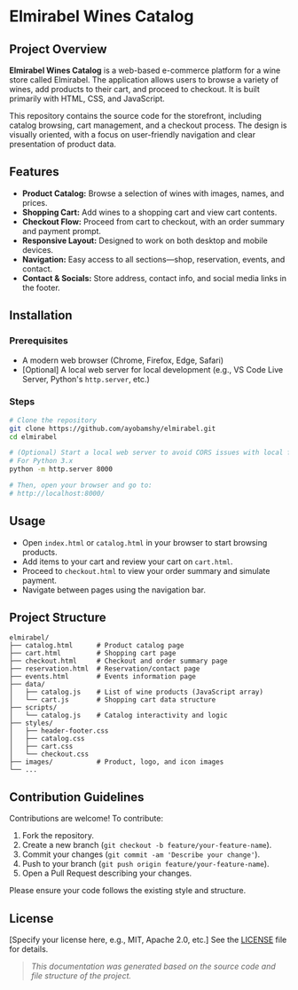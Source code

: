 # Elmirabel Wines Catalog

## Project Overview

**Elmirabel Wines Catalog** is a web-based e-commerce platform for a wine store called Elmirabel. The application allows users to browse a variety of wines, add products to their cart, and proceed to checkout. It is built primarily with HTML, CSS, and JavaScript.

This repository contains the source code for the storefront, including catalog browsing, cart management, and a checkout process. The design is visually oriented, with a focus on user-friendly navigation and clear presentation of product data.

## Features

- **Product Catalog:** Browse a selection of wines with images, names, and prices.
- **Shopping Cart:** Add wines to a shopping cart and view cart contents.
- **Checkout Flow:** Proceed from cart to checkout, with an order summary and payment prompt.
- **Responsive Layout:** Designed to work on both desktop and mobile devices.
- **Navigation:** Easy access to all sections—shop, reservation, events, and contact.
- **Contact & Socials:** Store address, contact info, and social media links in the footer.

## Installation

### Prerequisites

- A modern web browser (Chrome, Firefox, Edge, Safari)
- [Optional] A local web server for local development (e.g., VS Code Live Server, Python's `http.server`, etc.)

### Steps

```bash
# Clone the repository
git clone https://github.com/ayobamshy/elmirabel.git
cd elmirabel

# (Optional) Start a local web server to avoid CORS issues with local files
# For Python 3.x
python -m http.server 8000

# Then, open your browser and go to:
# http://localhost:8000/
```

## Usage

- Open `index.html` or `catalog.html` in your browser to start browsing products.
- Add items to your cart and review your cart on `cart.html`.
- Proceed to `checkout.html` to view your order summary and simulate payment.
- Navigate between pages using the navigation bar.

## Project Structure

```
elmirabel/
├── catalog.html      # Product catalog page
├── cart.html         # Shopping cart page
├── checkout.html     # Checkout and order summary page
├── reservation.html  # Reservation/contact page
├── events.html       # Events information page
├── data/
│   ├── catalog.js    # List of wine products (JavaScript array)
│   └── cart.js       # Shopping cart data structure
├── scripts/
│   └── catalog.js    # Catalog interactivity and logic
├── styles/
│   ├── header-footer.css
│   ├── catalog.css
│   ├── cart.css
│   └── checkout.css
├── images/           # Product, logo, and icon images
└── ...
```

## Contribution Guidelines

Contributions are welcome! To contribute:

1. Fork the repository.
2. Create a new branch (`git checkout -b feature/your-feature-name`).
3. Commit your changes (`git commit -am 'Describe your change'`).
4. Push to your branch (`git push origin feature/your-feature-name`).
5. Open a Pull Request describing your changes.

Please ensure your code follows the existing style and structure.

## License

[Specify your license here, e.g., MIT, Apache 2.0, etc.]
See the [LICENSE](LICENSE) file for details.

> _This documentation was generated based on the source code and file structure of the project._
